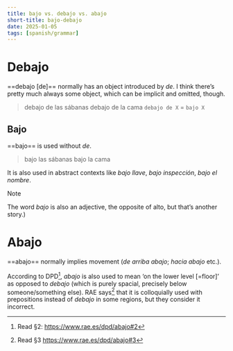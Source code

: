 ```yaml
---
title: bajo vs. debajo vs. abajo
short-title: bajo-debajo
date: 2025-01-05
tags: [spanish/grammar]
---
```

# Debajo
==debajo [de]== normally has an object introduced by *de*. I think there’s pretty much always some object, which can be implicit and omitted, though.
> debajo de las sábanas
> debajo de la cama
`debajo de X` = `bajo X`

## Bajo
==bajo== is used without *de*.
> bajo las sábanas
> bajo la cama

It is also used in abstract contexts like *bajo llave*, *bajo inspección*, *bajo el nombre*. 

> [!note]
> The word *bajo* is also an adjective, the opposite of alto, but that’s another story.)

# Abajo
==abajo== normally implies movement (*de arriba abajo*; *hacia abajo* etc.).

According to DPD[^1], *abajo* is also used  to mean ‘on the lower level [=floor]’ as opposed to *debajo* (which is purely spacial, precisely below someone/something else). RAE says[^2] that it is colloquially used with prepositions instead of *debajo* in some regions, but they consider it incorrect.

[^1]: Read §2: https://www.rae.es/dpd/abajo#2
[^2]: Read §3 https://www.rae.es/dpd/abajo#3
